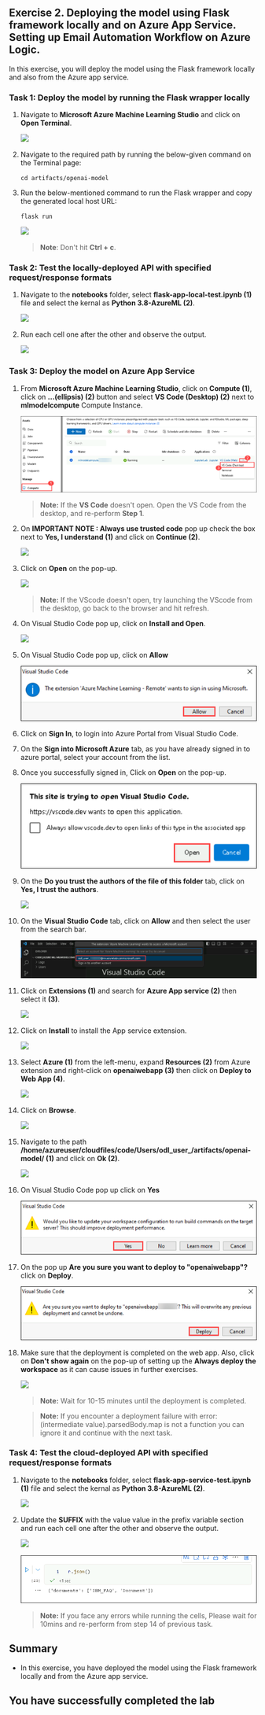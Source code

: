 ## Exercise 2. Deploying the model using Flask framework locally and on Azure App Service. Setting up Email Automation Workflow on Azure Logic.

In this exercise, you will deploy the model using the Flask framework locally and also from the Azure app service. 

### Task 1: Deploy the model by running the Flask wrapper locally

    
1. Navigate to **Microsoft Azure Machine Learning Studio** and click on **Open Terminal**.

   ![](Images/terminal.png)
   
1. Navigate to the required path by running the below-given command on the Terminal page:

    ```
    cd artifacts/openai-model
    ```
1. Run the below-mentioned command to run the Flask wrapper and copy the generated local host URL:

   ```
   flask run
   ```
   ![](Images/localhosturl.png)

   > **Note**: Don't hit **Ctrl + c**.
   
### Task 2: Test the locally-deployed API with specified request/response formats

1. Navigate to the **notebooks** folder, select **flask-app-local-test.ipynb (1)** file and select the kernal as **Python 3.8-AzureML (2)**.

    ![](Images/bots-ex2-t2-s1.png)
    
1. Run each cell one after the other and observe the output. 

   ![](Images/bots-ex2-t2-s2.png)
    
### Task 3: Deploy the model on Azure App Service

1. From **Microsoft Azure Machine Learning Studio**, click on **Compute (1)**, click on **...(ellipsis) (2)** button and select **VS Code (Desktop) (2)** next to **mlmodelcompute<inject key="DeploymentID" enableCopy="false"/>** Compute Instance.

    ![](Images/eyhackupdate7.png)

     > **Note:** If the **VS Code** doesn't open. Open the VS Code from the desktop, and re-perform **Step 1**.

1. On **IMPORTANT NOTE : Always use trusted code** pop up check the box next to **Yes, I understand (1)** and click on **Continue (2)**.

    ![](Images/impnote.png)

1. Click on **Open** on the pop-up.

    ![](Images/open.png)

   > **Note:** If the VScode doesn't open, try launching the VScode from the desktop, go back to the browser and hit refresh.  

1. On Visual Studio Code pop up, click on **Install and Open**.

    ![](Images/installadopen.png)

1. On Visual Studio Code pop up, click on **Allow**

    ![](Images/ex-1-9-afterstep4-1.png)
    
1. Click on **Sign In**, to login into Azure Portal from Visual Studio Code.
    
1. On the **Sign into Microsoft Azure** tab, as you have already signed in to azure portal, select your account from the list.
   
1. Once you successfully signed in, Click on **Open** on the pop-up.

    ![](Images/ex-1-10-afterstep7.png)

1. On the **Do you trust the authors of the file of this folder** tab, click on **Yes, I trust the authors**.

    ![](Images/yesItrust.png)

1. On the **Visual Studio Code** tab, click on **Allow** and then select the user **<inject key="AzureAdUserEmail" enableCopy="true" />** from the search bar.

    ![](Images/ex-1-10-afterstep8.png)

1. Click on **Extensions (1)** and search for **Azure App service (2)** then select it **(3)**.

    ![](Images/extension.png)
    
1. Click on **Install** to install the App service extension.

    ![](Images/installappservice.png)
    
1. Select **Azure (1)** from the left-menu, expand **Resources (2)** from Azure extension and right-click on **openaiwebapp<inject key="DeploymentID" enableCopy="false"/> (3)** then click on **Deploy to Web App (4)**.

    ![](Images/teamsbot.png)
    
1. Click on **Browse**.

    ![](Images/browser.png)

1. Navigate to the path **/home/azureuser/cloudfiles/code/Users/odl_user_<inject key="DeploymentID" enableCopy="false"/>/artifacts/openai-model/ (1)** and click on **Ok (2)**.

    ![](Images/openaifolder.png)
    
1. On Visual Studio Code pop up click on **Yes**

    ![](Images/ex-1-11.png)
    
1. On the pop up **Are you sure you want to deploy to "openaiwebapp<inject key="DeploymentID" enableCopy="false"/>"?** click on **Deploy**.

    ![](Images/ex-1-12.png)
   
1. Make sure that the deployment is completed on the web app. Also, click on **Don't show again** on the pop-up of setting up the **Always deploy the workspace** as it can cause issues in further exercises. 
   
   ![](Images/openaiwebdeployment.png)
   
   > **Note:** Wait for 10-15 minutes until the deployment is completed.
   
   > **Note:** If you encounter a deployment failure with error: (intermediate value).parsedBody.map is not a function you can ignore it and continue with the next task. 
   
### Task 4: Test the cloud-deployed API with specified request/response formats

1. Navigate to the **notebooks** folder, select **flask-app-service-test.ipynb (1)** file and select the kernal as **Python 3.8-AzureML (2)**.

   ![](/Images/bots-ex2-t4-s1.png)
    
1. Update the **SUFFIX** with the value **<inject key="DeploymentID" enableCopy="true"/>** value in the prefix variable section and run each cell one after the other and observe the output. 

   ![](Images/prefix1.png)

   ![](Images/eyhackupdate9.png)

   >**Note:** If you face any errors while running the cells, Please wait for 10mins and re-perform from step 14 of previous task.

 ## Summary

* In this exercise, you have deployed the model using the Flask framework locally and from the Azure app service.

## You have successfully completed the lab

